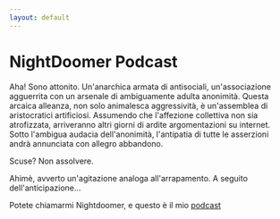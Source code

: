 ```yaml
---
layout: default
---
```

# NightDoomer Podcast

Aha! Sono attonito. Un'anarchica armata di antisociali, un'associazione agguerrita con un arsenale di ambiguamente adulta anonimità.
Questa arcaica alleanza, non solo animalesca aggressività, è un'assemblea di aristocratici artificiosi. Assumendo che l'affezione collettiva non sia atrofizzata, arriveranno altri giorni di ardite argomentazioni su internet. Sotto l'ambigua audacia dell'anonimità, l'antipatia di tutte le asserzioni andrà annunciata con allegro abbandono. 

Scuse? Non assolvere.

Ahimè, avverto un'agitazione analoga all'arrapamento. A seguito dell'anticipazione...

Potete chiamarmi Nightdoomer, e questo è il mio [podcast](/notes "Podcast")
